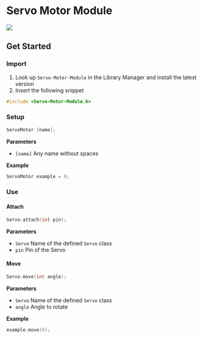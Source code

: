 # Servo Motor Module

[![](https://img.shields.io/badge/Available_in_the_Arduino_Library_Manager-2ea44f)](<Link>)

## Get Started

### Import

1. Look up `Servo-Motor-Module` in the Library Manager and install the latest version
2. Insert the following snippet
 
```ino
#include <Servo-Motor-Module.h>
```

### Setup

```ino
ServoMotor [name];
```
**Parameters**

* `[name]` Any name without spaces

**Example**

```ino
ServoMotor example = 9;
```

### Use

#### Attach

```ino
Servo.attach(int pin);
```

**Parameters**
* `Servo` Name of the defined `Servo` class
* `pin` Pin of the Servo

#### Move

```ino
Servo.move(int angle);
```

**Parameters**
* `Servo` Name of the defined `Servo` class
* `angle` Angle to rotate

**Example**

```ino
example.move(6);
```
